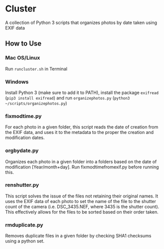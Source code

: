 # Cluster

A collection of Python 3 scripts that organizes photos by date taken using EXIF data

## How to Use
### Mac OS/Linux
Run `runcluster.sh` in Terminal
### Windows
Install Python 3 (make sure to add it to PATH), install the package `exifread` (`pip3 install exifread`) and run `organizephotos.py` (`python3 ~/scripts/organizephotos.py`)


### fixmodtime.py
For each photo in a given folder, this script reads the date of creation from the EXIF data, and uses it to the metadata to the proper the creation and modification dates.

### orgbydate.py
Organizes each photo in a given folder into a folders based on the date of modification [Year/month+day]. Run fixmodtimefromexif.py before running this.

### renshutter.py
This script solves the issue of the files not retaining their original names. It uses the EXIF data of each photo to set the name of the file to the shutter count of the camera (i.e. DSC_3435.NEF, where 3435 is the shutter count). This effectively allows for the files to be sorted based on their order taken.

### rmduplicate.py
Removes duplicate files in a given folder by checking SHA1 checksums using a python set.
